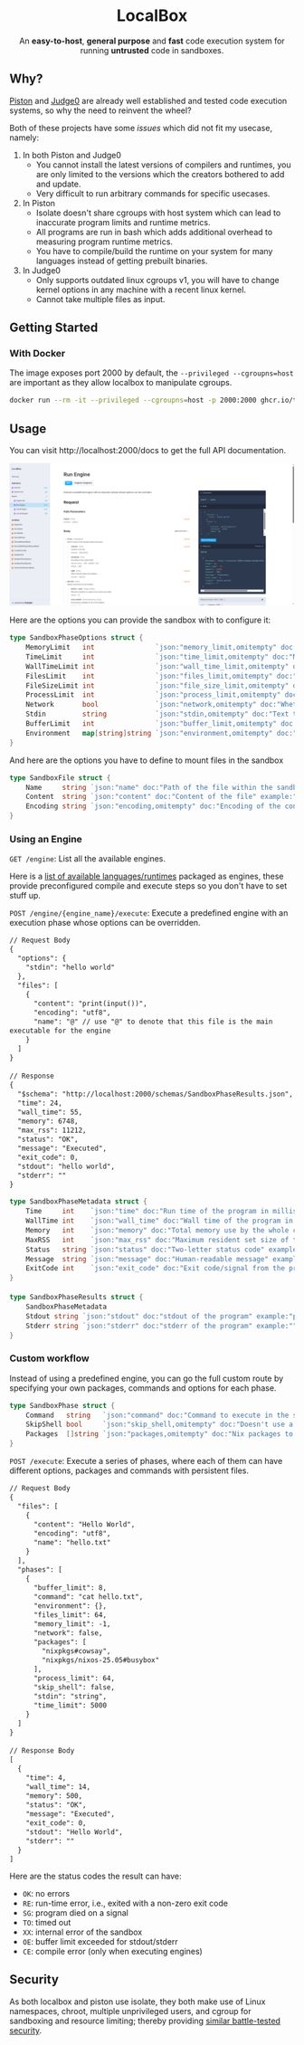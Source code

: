 <div>
  <h1 style="text-align:center">LocalBox</h1>
  <p style="text-align:center">An <b>easy-to-host</b>, <b>general purpose</b> and <b>fast</b> code execution system for running <b>untrusted</b> code in sandboxes.</p>
</div>

## Why?

[Piston](https://github.com/engineer-man/piston) and [Judge0](https://github.com/judge0/judge0) are already well established and tested code execution systems, so why the need to reinvent the wheel?

Both of these projects have some *issues* which did not fit my usecase, namely:

1. In both Piston and Judge0
    - You cannot install the latest versions of compilers and runtimes, you are only limited to the versions which the creators bothered to add and update.
    - Very difficult to run arbitrary commands for specific usecases.
2. In Piston
    - Isolate doesn't share cgroups with host system which can lead to inaccurate program limits and runtime metrics.
    - All programs are run in bash which adds additional overhead to measuring program runtime metrics.
    - You have to compile/build the runtime on your system for many languages instead of getting prebuilt binaries.
3. In Judge0
    - Only supports outdated linux cgroups v1, you will have to change kernel options in any machine with a recent linux kernel.
    - Cannot take multiple files as input.

## Getting Started

### With Docker

The image exposes port 2000 by default, the `--privileged --cgroupns=host` are important as they allow localbox to manipulate cgroups.

```sh
docker run --rm -it --privileged --cgroupns=host -p 2000:2000 ghcr.io/thecomputerm/localbox:latest
```

## Usage

You can visit http://localhost:2000/docs to get the full API documentation.

![API Docs](./assets/api.png)

Here are the options you can provide the sandbox with to configure it:

```go
type SandboxPhaseOptions struct {
	MemoryLimit   int               `json:"memory_limit,omitempty" doc:"Maximum total memory usage allowed by the whole control group in KB, '-1' for no limit" default:"-1"`
	TimeLimit     int               `json:"time_limit,omitempty" doc:"Maximum CPU time of the program in milliseconds, '-1' for no limit" default:"5000"`
	WallTimeLimit int               `json:"wall_time_limit,omitempty" doc:"Maximum wall time of the program in milliseconds, '-1' for no limit" default:"10000"`
	FilesLimit    int               `json:"files_limit,omitempty" doc:"Maximum number of open files allowed in the sandbox, '-1' for no limit" default:"64"`
	FileSizeLimit int               `json:"file_size_limit,omitempty" doc:"Maximum size a file created/modified in the sandbox in KB, -1 for no limit" default:"10000"`
	ProcessLimit  int               `json:"process_limit,omitempty" doc:"Maximum number of processes allowed in the sandbox" default:"64"`
	Network       bool              `json:"network,omitempty" doc:"Whether to enable network access in the sandbox" default:"false"`
	Stdin         string            `json:"stdin,omitempty" doc:"Text to pass into stdin of the program" default:""`
	BufferLimit   int               `json:"buffer_limit,omitempty" doc:"Maximum kilobytes to capture from stdout and stderr" default:"8"`
	Environment   map[string]string `json:"environment,omitempty" doc:"Environment variables to set in the sandbox" example:"{}"`
}
```

And here are the options you have to define to mount files in the sandbox

```go
type SandboxFile struct {
	Name     string `json:"name" doc:"Path of the file within the sandbox" example:"hello.txt"`
	Content  string `json:"content" doc:"Content of the file" example:"Hello World"`
	Encoding string `json:"encoding,omitempty" doc:"Encoding of the content field" enum:"utf8,base64,hex" default:"utf8" `
}
```

### Using an Engine

`GET /engine`: List all the available engines.

Here is a [list of available languages/runtimes](./engines/) packaged as engines, these provide preconfigured compile and execute steps so you don't have to set stuff up.

`POST /engine/{engine_name}/execute`: Execute a predefined engine with an execution phase whose options can be overridden.

```jsonc
// Request Body
{
  "options": {
    "stdin": "hello world"
  },
  "files": [
    {
      "content": "print(input())",
      "encoding": "utf8",
      "name": "@" // use "@" to denote that this file is the main executable for the engine
    }
  ]
}

// Response
{
  "$schema": "http://localhost:2000/schemas/SandboxPhaseResults.json",
  "time": 24,
  "wall_time": 55,
  "memory": 6748,
  "max_rss": 11212,
  "status": "OK",
  "message": "Executed",
  "exit_code": 0,
  "stdout": "hello world",
  "stderr": ""
}
```

```go
type SandboxPhaseMetadata struct {
	Time     int    `json:"time" doc:"Run time of the program in milliseconds" example:"500"`
	WallTime int    `json:"wall_time" doc:"Wall time of the program in milliseconds" example:"1000"`
	Memory   int    `json:"memory" doc:"Total memory use by the whole control group in KB" example:"256"`
	MaxRSS   int    `json:"max_rss" doc:"Maximum resident set size of the program in KB" example:"128"`
	Status   string `json:"status" doc:"Two-letter status code" example:"OK" enum:"OK,RE,SG,TO,XX,OE,CE"`
	Message  string `json:"message" doc:"Human-readable message" example:"Executed"`
	ExitCode int    `json:"exit_code" doc:"Exit code/signal from the program" example:"0"`
}

type SandboxPhaseResults struct {
	SandboxPhaseMetadata
	Stdout string `json:"stdout" doc:"stdout of the program" example:"program output"`
	Stderr string `json:"stderr" doc:"stderr of the program" example:""`
}
```

### Custom workflow

Instead of using a predefined engine, you can go the full custom route by specifying your own packages, commands and options for each phase.

```go
type SandboxPhase struct {
	Command   string   `json:"command" doc:"Command to execute in the sandbox" example:"cat hello.txt"`
	SkipShell bool     `json:"skip_shell,omitempty" doc:"Doesn't use a shell to run the command to if true, can be used to get more accurate results" default:"false"`
	Packages  []string `json:"packages,omitempty" doc:"Nix packages to install in the sandbox" example:"nixpkgs#cowsay,nixpkgs/nixos-25.05#busybox"`
}
```

`POST /execute`: Execute a series of phases, where each of them can have different options, packages and commands with persistent files.

```jsonc
// Request Body
{
  "files": [
    {
      "content": "Hello World",
      "encoding": "utf8",
      "name": "hello.txt"
    }
  ],
  "phases": [
    {
      "buffer_limit": 8,
      "command": "cat hello.txt",
      "environment": {},
      "files_limit": 64,
      "memory_limit": -1,
      "network": false,
      "packages": [
        "nixpkgs#cowsay",
        "nixpkgs/nixos-25.05#busybox"
      ],
      "process_limit": 64,
      "skip_shell": false,
      "stdin": "string",
      "time_limit": 5000
    }
  ]
}

// Response Body
[
  {
    "time": 4,
    "wall_time": 14,
    "memory": 500,
    "status": "OK",
    "message": "Executed",
    "exit_code": 0,
    "stdout": "Hello World",
    "stderr": ""
  }
]
```

Here are the status codes the result can have:

- `OK`: no errors
- `RE`: run-time error, i.e., exited with a non-zero exit code
- `SG`: program died on a signal
- `TO`: timed out
- `XX`: internal error of the sandbox
- `OE`: buffer limit exceeded for stdout/stderr
- `CE`: compile error (only when executing engines)

## Security

As both localbox and piston use isolate, they both make use of Linux namespaces, chroot, multiple unprivileged users, and cgroup for sandboxing and resource limiting; thereby providing [similar battle-tested security](https://github.com/engineer-man/piston/tree/master?tab=readme-ov-file#security).

